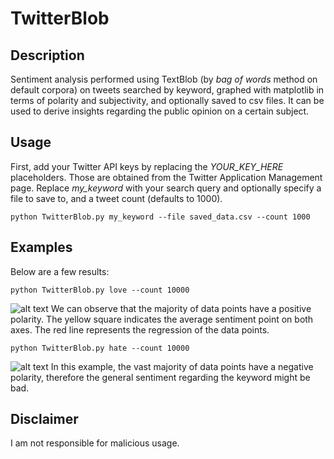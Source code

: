 # TwitterBlob
## Description
Sentiment analysis performed using TextBlob (by _bag of words_ method on default corpora) on tweets searched by keyword, graphed with matplotlib in terms of polarity and subjectivity, and optionally saved to csv files. It can be used to derive insights regarding the public opinion on a certain subject.

## Usage
First, add your Twitter API keys by replacing the _YOUR_KEY_HERE_ placeholders. Those are obtained from the Twitter Application Management page. Replace _my_keyword_ with your search query and optionally specify a file to save to, and a tweet count (defaults to 1000).

```
python TwitterBlob.py my_keyword --file saved_data.csv --count 1000
```
## Examples
Below are a few results:
```
python TwitterBlob.py love --count 10000
```
![alt text](https://github.com/paubric/TwitterBlob/blob/master/Figure_1.png)
We can observe that the majority of data points have a positive polarity. The yellow square indicates the average sentiment point on both axes. The red line represents the regression of the data points.
```
python TwitterBlob.py hate --count 10000
```
![alt text](https://github.com/paubric/TwitterBlob/blob/master/Figure_2.png)
In this example, the vast majority of data points have a negative polarity, therefore the general sentiment regarding the keyword might be bad.

## Disclaimer
I am not responsible for malicious usage.
